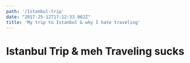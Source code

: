 ```yaml
---
path: '/Istanbul-trip'
date: "2017-25-12T17:12:33.962Z"
title: 'My trip to Istanbul & why I hate traveling'
---
```


# Istanbul Trip & meh Traveling sucks
